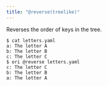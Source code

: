 ```yaml
---
title: "@reverse(treelike)"
---
```


Reverses the order of keys in the tree.

```console
$ cat letters.yaml
a: The letter A
b: The letter B
c: The letter C
$ ori @reverse letters.yaml
c: The letter C
b: The letter B
a: The letter A
```

